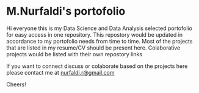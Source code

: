 # M.Nurfaldi's portofolio
Hi everyone this is my Data Science and Data Analysis selected portofolio for easy access in one repository. This repostory would be updated in accordance to my portofolio needs from time to time. Most of the projects that are listed in my resume/CV should be present here. Colaborative projects would be listed with their own repostory links

If you want to connect discuss or colaborate based on the projects here please contact me at nurfaldi.r@gmail.com

Cheers!
